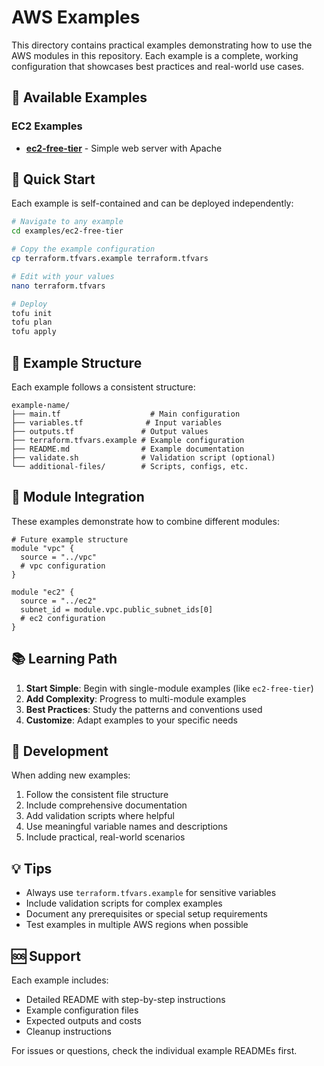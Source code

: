 # AWS Examples

This directory contains practical examples demonstrating how to use the AWS modules in this repository. Each example is a complete, working configuration that showcases best practices and real-world use cases.

## 📁 Available Examples

### EC2 Examples
- **[ec2-free-tier](./ec2-free-tier/)** - Simple web server with Apache

## 🚀 Quick Start

Each example is self-contained and can be deployed independently:

```bash
# Navigate to any example
cd examples/ec2-free-tier

# Copy the example configuration
cp terraform.tfvars.example terraform.tfvars

# Edit with your values
nano terraform.tfvars

# Deploy
tofu init
tofu plan
tofu apply
```

## 🎯 Example Structure

Each example follows a consistent structure:

```
example-name/
├── main.tf                    # Main configuration
├── variables.tf              # Input variables
├── outputs.tf               # Output values
├── terraform.tfvars.example # Example configuration
├── README.md                # Example documentation
├── validate.sh              # Validation script (optional)
└── additional-files/        # Scripts, configs, etc.
```

## 🧩 Module Integration

These examples demonstrate how to combine different modules:

```hcl
# Future example structure
module "vpc" {
  source = "../vpc"
  # vpc configuration
}

module "ec2" {
  source = "../ec2"
  subnet_id = module.vpc.public_subnet_ids[0]
  # ec2 configuration
}
```

## 📚 Learning Path

1. **Start Simple**: Begin with single-module examples (like `ec2-free-tier`)
2. **Add Complexity**: Progress to multi-module examples
3. **Best Practices**: Study the patterns and conventions used
4. **Customize**: Adapt examples to your specific needs

## 🔧 Development

When adding new examples:

1. Follow the consistent file structure
2. Include comprehensive documentation
3. Add validation scripts where helpful
4. Use meaningful variable names and descriptions
5. Include practical, real-world scenarios

## 💡 Tips

- Always use `terraform.tfvars.example` for sensitive variables
- Include validation scripts for complex examples
- Document any prerequisites or special setup requirements
- Test examples in multiple AWS regions when possible

## 🆘 Support

Each example includes:
- Detailed README with step-by-step instructions
- Example configuration files
- Expected outputs and costs
- Cleanup instructions

For issues or questions, check the individual example READMEs first.
